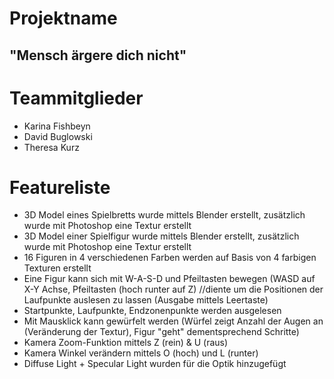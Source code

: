 
# Projektname
## "Mensch ärgere dich nicht"

# Teammitglieder
- Karina Fishbeyn
- David Buglowski
- Theresa Kurz

# Featureliste


- 3D Model eines Spielbretts wurde mittels Blender erstellt, zusätzlich wurde mit Photoshop eine Textur erstellt
- 3D Model einer Spielfigur wurde mittels Blender erstellt, zusätzlich wurde mit Photoshop eine Textur erstellt
- 16 Figuren in 4 verschiedenen Farben werden auf Basis von 4 farbigen Texturen erstellt
- Eine Figur kann sich mit W-A-S-D und Pfeiltasten bewegen (WASD auf X-Y Achse, Pfeiltasten (hoch runter auf Z) //diente um die Positionen der Laufpunkte auslesen zu lassen (Ausgabe mittels Leertaste)
- Startpunkte, Laufpunkte, Endzonenpunkte werden ausgelesen
- Mit Mausklick kann gewürfelt werden (Würfel zeigt Anzahl der Augen an (Veränderung der Textur), Figur "geht" dementsprechend Schritte)
- Kamera Zoom-Funktion mittels Z (rein) & U (raus) 
- Kamera Winkel verändern mittels O (hoch) und L (runter)
- Diffuse Light + Specular Light wurden für die Optik hinzugefügt

